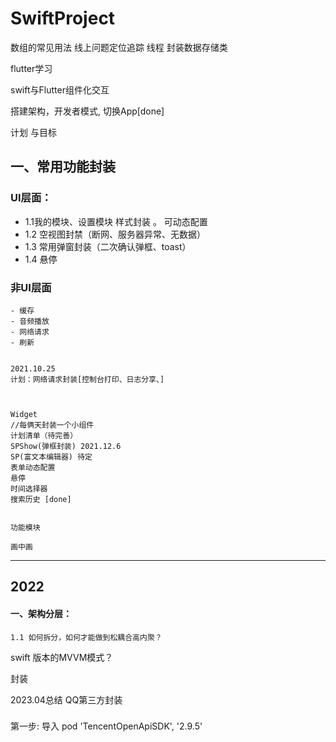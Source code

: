 # SwiftProject

数组的常见用法
线上问题定位追踪
线程
封装数据存储类

flutter学习

swift与Flutter组件化交互



搭建架构，开发者模式, 切换App[done]


计划 与目标

## 一、常用功能封装 

###  UI层面：
   -  1.1我的模块、设置模块 样式封装 。 可动态配置
   -  1.2 空视图封禁（断网、服务器异常、无数据）
   -  1.3 常用弹窗封装（二次确认弹框、toast）
   -  1.4  悬停
   
   ### 非UI层面
    - 缓存
    - 音频播放
    - 网络请求 
    - 刷新
    
        
    2021.10.25
    计划：网络请求封装[控制台打印、日志分享、]
    
    
    
    Widget
    //每俩天封装一个小组件
    计划清单（待完善）
    SPShow(弹框封装) 2021.12.6  
    SP(富文本编辑器) 待定
    表单动态配置 
    悬停
    时间选择器
    搜索历史 [done]
    
    
    功能模块
    
    画中画
    
    
    
    
    
    
    
    
    
    
   ------------------------------------------------------------------------------------------------------------------------------------------------
   ##  2022
   
   #### 一、架构分层：
    1.1 如何拆分，如何才能做到松耦合⾼内聚？
    
   

   
   
   swift 版本的MVVM模式？
   
   
   
   
   
   封装


2023.04总结
QQ第三方封装



### 

第一步:
导入
  pod 'TencentOpenApiSDK', '2.9.5'
  
